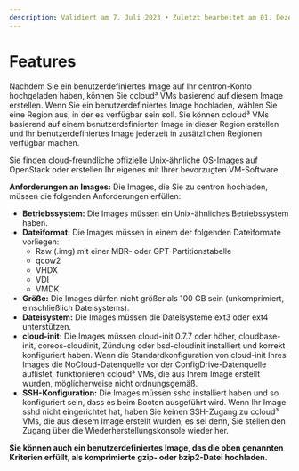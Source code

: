 ```yaml
---
description: Validiert am 7. Juli 2023 • Zuletzt bearbeitet am 01. Dezember 2023
---
```


# Features

Nachdem Sie ein benutzerdefiniertes Image auf Ihr centron-Konto hochgeladen haben, können Sie ccloud³ VMs basierend auf diesem Image erstellen. Wenn Sie ein benutzerdefiniertes Image hochladen, wählen Sie eine Region aus, in der es verfügbar sein soll. Sie können ccloud³ VMs basierend auf einem benutzerdefinierten Image in dieser Region erstellen und Ihr benutzerdefiniertes Image jederzeit in zusätzlichen Regionen verfügbar machen.

Sie finden cloud-freundliche offizielle Unix-ähnliche OS-Images auf OpenStack oder erstellen Ihr eigenes mit Ihrer bevorzugten VM-Software.

**Anforderungen an Images:** Die Images, die Sie zu centron hochladen, müssen die folgenden Anforderungen erfüllen:

* **Betriebssystem:** Die Images müssen ein Unix-ähnliches Betriebssystem haben.
* **Dateiformat:** Die Images müssen in einem der folgenden Dateiformate vorliegen:
  * Raw (.img) mit einer MBR- oder GPT-Partitionstabelle
  * qcow2
  * VHDX
  * VDI
  * VMDK
* **Größe:** Die Images dürfen nicht größer als 100 GB sein (unkomprimiert, einschließlich Dateisystems).
* **Dateisystem:** Die Images müssen die Dateisysteme ext3 oder ext4 unterstützen.
* **cloud-init:** Die Images müssen cloud-init 0.7.7 oder höher, cloudbase-init, coreos-cloudinit, Zündung oder bsd-cloudinit installiert und korrekt konfiguriert haben. Wenn die Standardkonfiguration von cloud-init Ihres Images die NoCloud-Datenquelle vor der ConfigDrive-Datenquelle auflistet, funktionieren ccloud³ VMs, die aus Ihrem Image erstellt wurden, möglicherweise nicht ordnungsgemäß.
* **SSH-Konfiguration:** Die Images müssen sshd installiert haben und so konfiguriert sein, dass es beim Booten ausgeführt wird. Wenn Ihr Image sshd nicht eingerichtet hat, haben Sie keinen SSH-Zugang zu ccloud³ VMs, die aus diesem Image erstellt wurden, es sei denn, Sie stellen den Zugang über die Wiederherstellungskonsole wieder her.

**Sie können auch ein benutzerdefiniertes Image, das die oben genannten Kriterien erfüllt, als komprimierte gzip- oder bzip2-Datei hochladen.**

